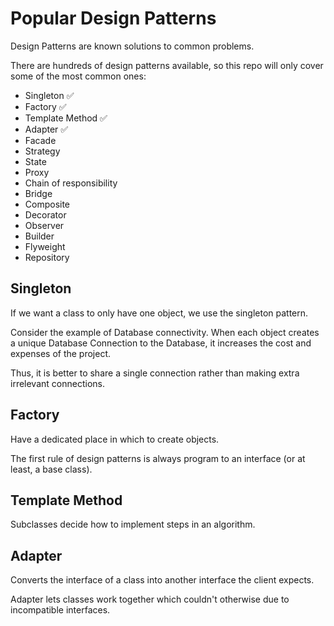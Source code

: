 # Popular Design Patterns

Design Patterns are known solutions to common problems.

There are hundreds of design patterns available, so this repo will only
cover some of the most common ones:

- Singleton :white_check_mark:
- Factory :white_check_mark:
- Template Method :white_check_mark:
- Adapter :white_check_mark:
- Facade
- Strategy
- State
- Proxy
- Chain of responsibility
- Bridge
- Composite
- Decorator
- Observer
- Builder
- Flyweight
- Repository

## Singleton

If we want a class to only have one object, we use the singleton pattern.

Consider the example of Database connectivity. When each object creates a unique Database 
Connection to the Database, it increases the cost and expenses of the project.

Thus, it is better to share a single connection rather than making extra irrelevant 
connections.

## Factory

Have a dedicated place in which to create objects.

The first rule of design patterns is always program to an interface (or at least, a base class).

## Template Method

Subclasses decide how to implement steps in an algorithm.

## Adapter

Converts the interface of a class into another interface the client expects.

Adapter lets classes work together which couldn't otherwise due to incompatible interfaces.